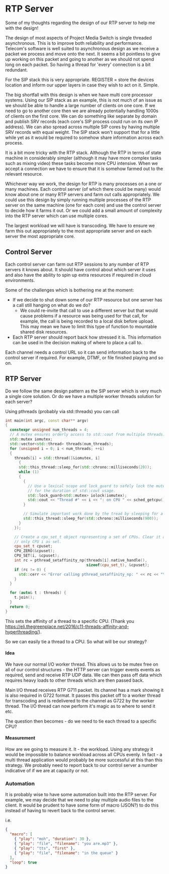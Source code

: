 # RTP Server

Some of my thoughts regarding the design of our RTP server to help me with the design!

The design of most aspects of Project Media Switch is single threaded asynchronous. This is to improve both reliability and performance. Telecom's software is well suited to asynchronous design as we receive a packet we process and move onto the next. It seems a bit pointless to give up working on this packet and going to another as we should not spend long on each packet. So having a thread for 'every' connection is a bit redundant.

For the SIP stack this is very appropriate. REGISTER = store the devices location and inform our upper layers in case they wish to act on it. Simple.

The big shortfall with this design is when we have multi core processor systems. Using our SIP stack as an example, this is not much of an issue as we should be able to handle a large number of clients on one core. If we need to go to another core then we are already potentially handling 1000s of clients on the first core. We can do something like separate by domain and publish SRV records (each core's SIP process could run on its own IP address). We can also spread across multiple SIP cores by having multiple SRV records with equal weight. The SIP stack won't support that for a little while yet as it would be required to somehow share information across each process.

It is a bit more tricky with the RTP stack. Although the RTP in terms of state machine in considerably simpler (although it may have more complex tasks such as mixing video) these tasks become more CPU intensive. When we accept a connection we have to ensure that it is somehow farmed out to the relevant resource.

Whichever way we work, the design for RTP is many processes on a one or many machines. Each control server (of which there could be many) would know about one or many RTP servers and farm out calls appropriately. We could use this design by simply running multiple processes of the RTP server on the same machine (one for each core) and use the control server to decide how it farms it out. Or we could add a small amount of complexity into the RTP server which can use multiple cores.

The largest workload we will have is transcoding. We have to ensure we farm this out appropriately to the most appropriate server and on each server the most appropriate core.

## Control Server

Each control server can farm out RTP sessions to any number of RTP servers it knows about. It should have control about which server it uses and also have the ability to spin up extra resources if required in cloud environments.

Some of the challenges which is bothering me at the moment:

* If we decide to shut down some of our RTP resource but one server has a call still hanging on what do we do?
  * We could re-invite that call to use a different server but that would cause problems if a resource was being used for that call, for example, the call is being recorded to a local disk before upload. This may mean we have to limit this type of function to mountable shared disk resources.
* Each RTP server should report back how stressed it is. This information can be used in the decision making of where to place a call to.

Each channel needs a control URL so it can send information back to the control server if required. For example, DTMF, or file finished playing and so on.

## RTP Server

Do we follow the same design pattern as the SIP server which is very much a single core solution. Or do we have a multiple worker threads solution for each server?

Using pthreads (probably via std::threads) you can call

```C++
int main(int argc, const char** argv)
{
  constexpr unsigned num_threads = 4;
  // A mutex ensures orderly access to std::cout from multiple threads.
  std::mutex iomutex;
  std::vector<std::thread> threads(num_threads);
  for (unsigned i = 0; i < num_threads; ++i)
  {
    threads[i] = std::thread([&iomutex, i]
      {
      std::this_thread::sleep_for(std::chrono::milliseconds(20));
      while (1)
      {
        {
          // Use a lexical scope and lock_guard to safely lock the mutex only
          // for the duration of std::cout usage.
          std::lock_guard<std::mutex> iolock(iomutex);
          std::cout << "Thread #" << i << ": on CPU " << sched_getcpu() << "\n";
        }

        // Simulate important work done by the tread by sleeping for a bit...
        std::this_thread::sleep_for(std::chrono::milliseconds(900));
      }
    });

    // Create a cpu_set_t object representing a set of CPUs. Clear it and mark
    // only CPU i as set.
    cpu_set_t cpuset;
    CPU_ZERO(&cpuset);
    CPU_SET(i, &cpuset);
    int rc = pthread_setaffinity_np(threads[i].native_handle(),
                                    sizeof(cpu_set_t), &cpuset);
    if (rc != 0) {
      std::cerr << "Error calling pthread_setaffinity_np: " << rc << "\n";
    }
  }

  for (auto& t : threads) {
    t.join();
  }
  return 0;
}
```

This sets the affinity of a thread to a specific CPU. (Thank you https://eli.thegreenplace.net/2016/c11-threads-affinity-and-hyperthreading/).

So we can easily tie a thread to a CPU. So what will be our strategy?

#### Idea

We have our normal I/O worker thread. This allows us to be mutex free on all of our control structures - the HTTP server can trigger events events as required, send and receive RTP UDP data. We can then pass off data which requires heavy loads to other threads which are then passed back.

Main I/O thread receives RTP G711 packet. Its channel has a mark showing it is also required in G722 format. It passes this packet off to a worker thread for transcoding and is redelivered to the channel as G722 by the worker thread. The I/O thread can now perform it's magic as to where to send it etc.

The question then becomes - do we need to tie each thread to a specific CPU?

#### Measurement

How are we going to measure it. It - the workload. Using any strategy it would be impossible to balance workload across all CPUs evenly. In fact - a multi thread application would probably be more successful at this than this strategy. We probably need to report back to our control server a number indicative of if we are at capacity or not.

### Automation

It is probably wise to have some automation built into the RTP server. For example, we may decide that we need to play multiple audio files to the client. It would be prudent to have some form of macro (JSON?) to do this instead of having to revert back to the control server.

i.e.

```json
{
  "macro": [
    { "play": "moh", "duration": 30 },
    { "play": "file", "filename": "you are.mp3" },
    { "play": "tts", "first" },
    { "play": "file", "filename": "in the queue" }
  ],
  "loop": true
}
```
